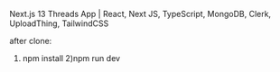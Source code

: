 Next.js 13 Threads App | React, Next JS, TypeScript, MongoDB, Clerk, UploadThing, TailwindCSS

after clone:
1) npm install
2)npm run dev